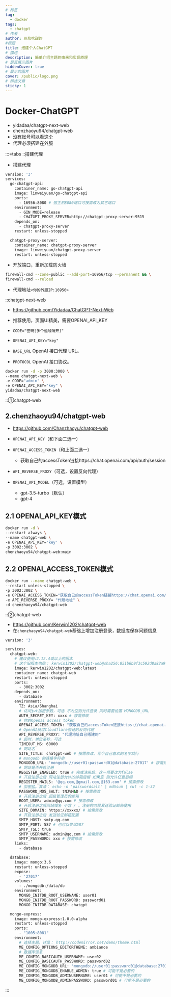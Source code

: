 ```yaml
---
# 标签
tag:
  - docker
tags:
  - chatgpt
# 作者
author: 豆浆吃甜的
#标题
title: 搭建个人ChatGPT
# 描述
description: 简单介绍主题的由来和实现原理
# 是否展示图片
hiddenCover: true
# 展示的图片
cover: /public/logo.png
# 精选文章
sticky: 1
---
```


# Docker-ChatGPT

- yidadaa/chatgpt-next-web
- chenzhaoyu94/chatgpt-web
- [没有账号可以看这个](https://chat-shared.zhile.io/shared.html)
- 代理必须搭建在外服

:::=tabs
::搭建代理

- 搭建代理

```sh
version: '3'
services:
  go-chatgpt-api:
    container_name: go-chatgpt-api
    image: linweiyuan/go-chatgpt-api
    ports:
      - 16956:8080 # 宿主机8080端口可按需改为其它端口
    environment:
      - GIN_MODE=release
      - CHATGPT_PROXY_SERVER=http://chatgpt-proxy-server:9515
    depends_on:
      - chatgpt-proxy-server
    restart: unless-stopped

  chatgpt-proxy-server:
    container_name: chatgpt-proxy-server
    image: linweiyuan/chatgpt-proxy-server
    restart: unless-stopped
```

- 开放端口，重新加载防火墙

```sh
firewall-cmd --zone=public --add-port=16956/tcp --permanent && \
firewall-cmd --reload
```

- 代理地址`<你的外服IP:16956>`

::chatgpt-next-web

- https://github.com/Yidadaa/ChatGPT-Next-Web

- 推荐使用，页面UI精美，需要OPENAI_API_KEY
- `CODE="密码[多个逗号隔开]"`
- `OPENAI_API_KEY="key" `
- `BASE_URL` OpenAI 接口代理 URL。
- `PROTOCOL` OpenAI 接口协议。

```sh
docker run -d -p 3000:3000 \
--name chatgpt-next-web \
-e CODE="admin" \
-e OPENAI_API_KEY="key" \
yidadaa/chatgpt-next-web
```

::①chatgpt-web

## 2.chenzhaoyu94/chatgpt-web

- https://github.com/Chanzhaoyu/chatgpt-web
- `OPENAI_API_KEY`（和下面二选一）
- `OPENAI_ACCESS_TOKEN`（和上面二选一）
    - 获取自己的accessToken链接https://chat.openai.com/api/auth/session

- `API_REVERSE_PROXY`（可选，设置反向代理）
- `OPENAI_API_MODEL`（可选，设置模型）
    - gpt-3.5-turbo（默认）
    - gpt-4

## 2.1 OPENAI_API_KEY模式

```sh
docker run -d \
--restart always \
--name chatgpt-web \
-e OPENAI_API_KEY='key' \
-p 3002:3002 \
chenzhaoyu94/chatgpt-web:main
```

## 2.2 OPENAI_ACCESS_TOKEN模式

```sh
docker run --name chatgpt-web \
--restart unless-stopped \
-p 3002:3002 \
-e OPENAI_ACCESS_TOKEN="获取自己的accessToken链接https://chat.openai.com/api/auth/session" \
-e API_REVERSE_PROXY= "代理地址" \
-d chenzhaoyu94/chatgpt-web 
```

::②chatgpt-web

- https://github.com/Kerwin1202/chatgpt-web
- 在`chenzhaoyu94/chatgpt-web`基础上增加注册登录，数据库保存问题信息

```sh
version: '3'

services:
  chatgpt-web:
    # 建议使用v2.12.4或以上的版本
    # 这个旧版本也稳： kerwin1202/chatgpt-web@sha256:851b6b9f3c592d8a82a9e3ed5519ed4d7b6f653b509f88b0a5de38fe335ff5f5
    image: kerwin1202/chatgpt-web:latest
    container_name: chatgpt-web
    restart: unless-stopped
    ports:
      - 3002:3002
    depends_on:
      - database
    environment:
      TZ: Asia/Shanghai
      # 访问jwt加密参数，可选 不为空则允许登录 同时需要设置 MONGODB_URL
      AUTH_SECRET_KEY: xxxx # 按需修改
      # 你的openai access token
      OPENAI_ACCESS_TOKEN: "获取自己的accessToken链接https://chat.openai.com/api/auth/session"
      # OpenAI绕过Cloudflare验证的反向代理
      API_REVERSE_PROXY: "代理地址自己搭建的"
      # 超时，单位毫秒，可选
      TIMEOUT_MS: 60000
      # 网站名
      SITE_TITLE: chatgpt-web # 按需修改。写个自己喜欢的名字就行
      # mongodb 的连接字符串
      MONGODB_URL: 'mongodb://user01:password01@database:27017' # 按需修改
      # 网站是否开启注册
      REGISTER_ENABLED: true # 完成注册后，这一项要改为false
      # 开启注册之后 网站注册允许的邮箱后缀 如果空 则允许任意后缀
      REGISTER_MAILS: '@qq.com,@gmail.com,@163.com' # 按需修改
      # 加密盐。算法： echo -n 'passwordsalt' | md5sum | cut -c 1-32
      PASSWORD_MD5_SALT: tNJ%M&D # 按需修改
      # 开启注册之后 超级管理员的邮箱
      ROOT_USER: admin@qq.com # 按需修改
      # 开启注册之后网站域名 不含 / 。注册的时候发送验证邮箱使用
      SITE_DOMAIN: https://xxxxx/ # 按需修改
      # 开启注册之后 发送验证邮箱配置
      SMTP_HOST: smtp.qq.com
      SMTP_PORT: 587 # 也可以尝试587
      SMTP_TSL: true
      SMTP_USERNAME: admin@qq.com # 按需修改
      SMTP_PASSWORD: xxx # 按需修改
    links:
      - database

  database:
    image: mongo:3.6
    restart: unless-stopped
    expose:
      - '27017'
    volumes:
      - ./mongodb:/data/db
    environment:
      MONGO_INITDB_ROOT_USERNAME: user01
      MONGO_INITDB_ROOT_PASSWORD: password01
      MONGO_INITDB_DATABASE: chatgpt

  mongo-express:
    image: mongo-express:1.0.0-alpha
    restart: unless-stopped
    ports:
      - "1005:8081"
    environment:
      # 选择主题。详见： http://codemirror.net/demo/theme.html
      ME_CONFIG_OPTIONS_EDITORTHEME: ambiance
      # 数据库信息
      ME_CONFIG_BASICAUTH_USERNAME: user02
      ME_CONFIG_BASICAUTH_PASSWORD: password02
      ME_CONFIG_MONGODB_URL: 'mongodb://user01:password01@database:27017'
      ME_CONFIG_MONGODB_ENABLE_ADMIN: true # 可能不是必要的
      ME_CONFIG_MONGODB_ADMINUSERNAME: user01 # 可能不是必要的
      ME_CONFIG_MONGODB_ADMINPASSWORD: password01 # 可能不是必要的
```

:::
